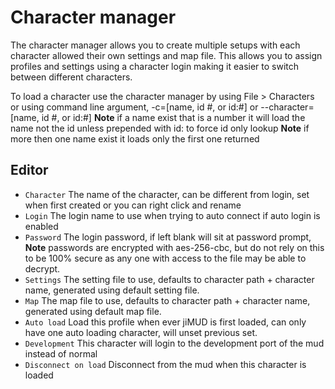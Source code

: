 # Character manager

The character manager allows you to create multiple setups with each character
allowed their own settings and map file. This allows you to assign profiles and
settings using a character login making it easier to switch between different
characters.

To load a character use the character manager by using File > Characters or using command line
argument, -c=[name, id #, or id:#] or --character=[name, id #, or id:#]
**Note** if a name exist that is a number it will load the name not the id unless prepended with id: to force id only lookup
**Note** if more then one name exist it loads only the first one returned

## Editor

- `Character` The name of the character, can be different from login, set when first created or you can right click and rename
- `Login` The login name to use when trying to auto connect if auto login is enabled
- `Password` The login password, if left blank will sit at password prompt, **Note** passwords are encrypted with aes-256-cbc, but do not rely on this to be 100% secure as any one with access to the file may be able to decrypt.
- `Settings` The setting file to use, defaults to character path + character name, generated using default setting file.
- `Map` The map file to use, defaults to character path + character name, generated using default map file.
- `Auto load` Load this profile when ever jiMUD is first loaded, can only have one auto loading character, will unset previous set.
- `Development` This character will login to the development port of the mud instead of normal
- `Disconnect on load` Disconnect from the mud when this character is loaded
